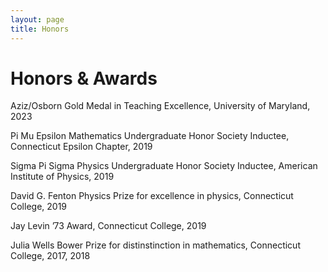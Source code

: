 ```yaml
---
layout: page
title: Honors
---
```


# Honors & Awards

Aziz/Osborn Gold Medal in Teaching Excellence, University of Maryland, 2023

Pi Mu Epsilon Mathematics Undergraduate Honor Society Inductee, Connecticut Epsilon Chapter, 2019

Sigma Pi Sigma Physics Undergraduate Honor Society Inductee, American Institute of Physics, 2019

David G. Fenton Physics Prize for excellence in physics, Connecticut College, 2019

Jay Levin ’73 Award, Connecticut College, 2019

Julia Wells Bower Prize for distinstinction in mathematics, Connecticut College, 2017, 2018
